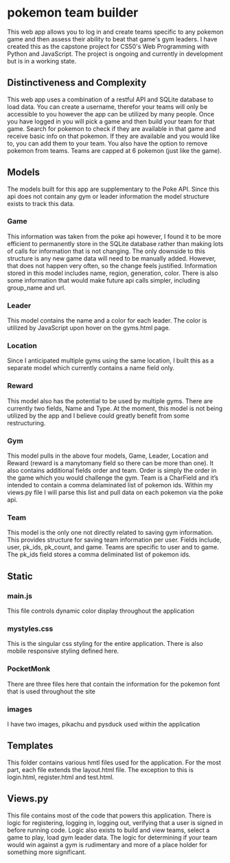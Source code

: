 # pokemon team builder
This web app allows you to log in and create teams specific to any pokemon game and then assess their ability to beat that game's gym leaders. I have created this as the capstone project for CS50's Web Programming with Python and JavaScript. The project is ongoing and currently in development but is in a working state.

## Distinctiveness and Complexity
This web app uses a combination of a restful API and SQLite database to load data. You can create a username, therefor your teams will only be accessible to you however the app can be utilized by many people. Once you have logged in you will pick a game and then build your team for that game. Search for pokemon to check if they are available in that game and receive basic info on that pokemon. If they are available and you would like to, you can add them to your team. You also have the option to remove pokemon from teams. Teams are capped at 6 pokemon (just like the game). 

## Models
The models built for this app are supplementary to the Poke API. Since this api does not contain any gym or leader information the model structure exists to track this data. 
### Game
This information was taken from the poke api however, I found it to be more efficient to permanently store in the SQLite database rather than making lots of calls for information that is not changing. The only downside to this structure is any new game data will need to be manually added. However, that does not happen very often, so the change feels justified. Information stored in this model includes name, region, generation, color. There is also some information that would make future api calls simpler, including group_name and url. 
### Leader 
This model contains the name and a color for each leader. The color is utilized by JavaScript upon hover on the gyms.html page. 
### Location 
Since I anticipated multiple gyms using the same location, I built this as a separate model which currently contains a name field only.
### Reward 
This model also has the potential to be used by multiple gyms. There are currently two fields, Name and Type. At the moment, this model is not being utilized by the app and I believe could greatly benefit from some restructuring.
### Gym
This model pulls in the above four models, Game, Leader, Location and Reward (reward is a manytomany field so there can be more than one). It also contains additional fields order and team. Order is simply the order in the game which you would challenge the gym. Team is a CharField and it’s intended to contain a comma delaminated list of pokemon ids. Within my views.py file I will parse this list and pull data on each pokemon via the poke api.
### Team
This model is the only one not directly related to saving gym information. This provides structure for saving team information per user. Fields include, user, pk_ids, pk_count, and game. Teams are specific to user and to game. The pk_ids field stores a comma deliminated list of pokemon ids. 

## Static

### main.js 
This file controls dynamic color display throughout the application
### mystyles.css
This is the singular css styling for the entire application. There is also mobile responsive styling defined here. 
### PocketMonk
There are three files here that contain the information for the pokemon font that is used throughout the site
### images
I have two images, pikachu and pysduck used within the application

## Templates
This folder contains various hmtl files used for the application. For the most part, each file extends the layout.html file. The exception to this is login.html, register.html and test.html. 

## Views.py
This file contains most of the code that powers this application. There is logic for registering, logging in, logging out, verifying that a user is signed in before running code. Logic also exists to build and view teams, select a game to play, load gym leader data. The logic for determining if your team would win against a gym is rudimentary and more of a place holder for something more significant.  